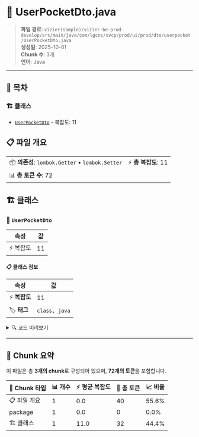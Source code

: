 # 📄 UserPocketDto.java

> **파일 경로**: `vizier(sample)/vizier-be-prod-develop/src/main/java/com/lgcns/svcp/prod/ui/prod/dto/userpocket/UserPocketDto.java`  
> **생성일**: 2025-10-01  
> **Chunk 수**: 3개  
> **언어**: Java
---

## 📑 목차

### 🏗️ 클래스
- [`UserPocketDto`](#class-userpocketdto) - 복잡도: 11

## 📋 파일 개요

| | |
|--|--|
| 📦 **의존성**: `lombok.Getter` • `lombok.Setter` | ⚡ **총 복잡도**: 11 |
| 📊 **총 토큰 수**: 72 |  |



## 🏗️ 클래스

### <a id="class-userpocketdto"></a>🎯 `UserPocketDto`

| 속성 | 값 |
|------|----|
| ⚡ 복잡도 | 11 |



#### 📋 클래스 정보

| 속성 | 값 |
|------|----|
| ⚡ **복잡도** | 11 || 📍 **라인 범위** | 8-8 |
| 🏷️ **태그** | `class, java` |

<details>
<summary>🔍 코드 미리보기</summary>

```java
public class UserPocketDto {
	
	private String name;
	private String code;
	private String type;
	private String uuid;
	private String middleType;
	private String itemValidStart;
	private String itemValidEnd;
	private String offerGroupTypeCode;
	private String subType;
}...
```

**Chunk 정보**
- 🆔 **ID**: `37c3d5cb7a08`
- 📍 **라인**: 8-8
- 📊 **토큰**: 32
- 🏷️ **태그**: `class, java`

</details>

---





## 🧩 Chunk 요약

이 파일은 총 **3개의 chunk**로 구성되어 있으며, **72개의 토큰**을 포함합니다.

| 🧩 Chunk 타입 | 📊 개수 | ⚡ 평균 복잡도 | 📝 총 토큰 | 📈 비율 |
|---------------|--------|-------------|----------|--------|
| 📋 파일 개요 | 1 | 0.0 | 40 | 55.6% |
| package | 1 | 0.0 | 0 | 0.0% |
| 🏗️ 클래스 | 1 | 11.0 | 32 | 44.4% |

